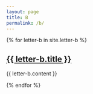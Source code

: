 ```yaml
---
layout: page
title: B
permalink: /b/
---
```

{% for letter-b in site.letter-b %}
<h2><a href="{{ letter-b.url }}">{{ letter-b.title }}</a></h2>

{{ letter-b.content }}

{% endfor %}